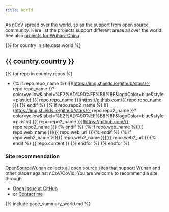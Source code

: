 ```yaml
---
title: World
---
```

As nCoV spread over the world, so as the support from open source community. Here list the projects support different areas all over the world.
See also [projects for Wuhan, China](index)



{% for country in site.data.world %}
## {{ country.country }}
{% for repo in country.repos %}
* {% if repo.repo_name %} ![](https://img.shields.io/github/stars/{{ repo.repo_name }}?color=yellow&label=%E2%AD%90%EF%B8%8F&logoColor=blue&style=plastic) [{{ repo.repo_name }}](https://github.com/{{ repo.repo_name }}) {% endif %} {% if repo.repo2_name %} ![](https://img.shields.io/github/stars/{{ repo.repo2_name }}?color=yellow&label=%E2%AD%90%EF%B8%8F&logoColor=blue&style=plastic) [{{ repo.repo2_name }}](https://github.com/{{ repo.repo2_name }}) {% endif %} {% if repo.web_name %}[{{ repo.web_name }}]({{ repo.web_url }}){% endif %} {% if repo.web2_name %}[{{ repo.web2_name }}]({{ repo.web2_url }}){% endif %} {{ repo.content }} {% endfor %}
{% endfor %}




### Site recommendation
[OpenSourceWuhan](https://weileizeng.github.io/OpenSourceWuhan/) collects all open source sites that support Wuhan and other places against nCoV/CoVid. You are welcome to recommend a site through
* [Open issue at GitHub](https://github.com/WeileiZeng/OpenSourceWuhan/issues/)
* or [Contact me](https://weileizeng.com/news/1992/06/29/contact/)


<!--
<div id="fb-root"></div>
<script async defer crossorigin="anonymous" src="https://connect.facebook.net/en_US/sdk.js#xfbml=1&version=v6.0"></script>

<div class="fb-comments" data-href="https://weileizeng.github.io/OpenSourceWuhan/" data-width="100%" data-numposts="1"></div>

-->



{% include page_summary_world.md %} 